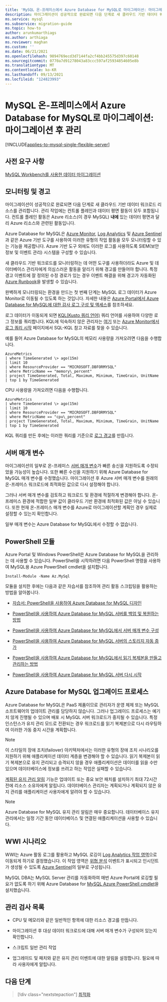```yaml
---
title: 'MySQL 온-프레미스에서 Azure Database for MySQL로 마이그레이션: 마이그레이션 후 관리'
description: 마이그레이션이 성공적으로 완료되면 다음 단계로 새 클라우드 기반 데이터 워크로드 리소스를 관리합니다.
ms.service: mysql
ms.subservice: migration-guide
ms.topic: how-to
author: arunkumarthiags
ms.author: arthiaga
ms.reviewer: maghan
ms.custom: ''
ms.date: 06/21/2021
ms.openlocfilehash: 9894769ecd3d7144fa2cf4bb245575d397c60148
ms.sourcegitcommit: 0770a7d91278043a83ccc597af25934854605e8b
ms.translationtype: MT
ms.contentlocale: ko-KR
ms.lasthandoff: 09/13/2021
ms.locfileid: "124823993"
---
```

# <a name="migrate-mysql-on-premises-to-azure-database-for-mysql-post-migration-management"></a>MySQL 온-프레미스에서 Azure Database for MySQL로 마이그레이션: 마이그레이션 후 관리

[!INCLUDE[applies-to-mysql-single-flexible-server](../../includes/applies-to-mysql-single-flexible-server.md)]

## <a name="prerequisites"></a>사전 요구 사항

[MySQL Workbench를 사용한 데이터 마이그레이션](09-data-migration-with-mysql-workbench.md)

## <a name="monitoring-and-alerts"></a>모니터링 및 경고

마이그레이션이 성공적으로 완료되면 다음 단계로 새 클라우드 기반 데이터 워크로드 리소스를 관리합니다. 관리 작업에는 컨트롤 플레인과 데이터 평면 활동이 모두 포함됩니다. 컨트롤 플레인 활동은 Azure 리소스(이 경우 MySQL) **내에** 있는 데이터 평면과 달리 Azure 리소스와 관련된 활동입니다.

Azure Database for MySQL은 [Azure Monitor](../../../azure-monitor/overview.md), [Log Analytics](../../../azure-monitor/logs/design-logs-deployment.md) 및 [Azure Sentinel](../../../sentinel/overview.md)과 같은 Azure 기반 도구를 사용하여 이러한 유형의 작업 활동을 모두 모니터링할 수 있는 기능을 제공합니다. Azure 기반 도구 외에도 이러한 로그를 사용하도록 SIEM(보안 정보 및 이벤트 관리) 시스템을 구성할 수 있습니다.

새 클라우드 기반 워크로드를 모니터링하는 데 어떤 도구를 사용하더라도 Azure 및 데이터베이스 관리자에게 의심스러운 활동을 알리기 위해 경고를 만들어야 합니다. 특정 경고 이벤트에 잘 정의된 수정 경로가 있는 경우 이벤트 해결을 위해 경고가 자동화된 [Azure Runbook](../../../automation/learn/powershell-runbook-managed-identity.md)을 발생할 수 있습니다.

완벽하게 모니터링되는 환경을 만드는 첫 번째 단계는 MySQL 로그 데이터가 Azure Monitor로 이동될 수 있도록 하는 것입니다. 자세한 내용은 [Azure Portal에서 Azure Database for MySQL에 대한 감사 로그 구성 및 액세스](../../howto-configure-audit-logs-portal.md)를 참조하세요.

로그 데이터가 이동되게 되면 [KQL(Kusto 쿼리 언어)](/azure/data-explorer/kusto/query/) 쿼리 언어를 사용하여 다양한 로그 정보를 쿼리합니다. KQL에 익숙하지 않은 관리자는 [여기](/azure/data-explorer/kusto/query/sqlcheatsheet) 또는 [Azure Monitor에서 로그 쿼리 시작](../../../azure-monitor/logs/get-started-queries.md) 페이지에서 SQL-KQL 참고 자료를 찾을 수 있습니다.

예를 들어 Azure Database for MySQL의 메모리 사용량을 가져오려면 다음을 수행합니다.

```
AzureMetrics
| where TimeGenerated \> ago(15m)
| limit 10
| where ResourceProvider == "MICROSOFT.DBFORMYSQL"
| where MetricName == "memory\_percent"
| project TimeGenerated, Total, Maximum, Minimum, TimeGrain, UnitName 
| top 1 by TimeGenerated
```
CPU 사용량을 가져오려면 다음을 수행합니다.

```
AzureMetrics
| where TimeGenerated \> ago(15m)
| limit 10
| where ResourceProvider == "MICROSOFT.DBFORMYSQL"
| where MetricName == "cpu\_percent"
| project TimeGenerated, Total, Maximum, Minimum, TimeGrain, UnitName 
| top 1 by TimeGenerated
```
KQL 쿼리를 만든 후에는 이러한 쿼리를 기준으로 [로그 경고](../../../azure-monitor/alerts/alerts-unified-log.md)를 만듭니다.

## <a name="server-parameters"></a>서버 매개 변수

마이그레이션의 일부로 온-프레미스 [서버 매개 변수](../../concepts-server-parameters.md)가 빠른 송신을 지원하도록 수정되었을 가능성이 높습니다. 또한 빠른 수신을 지원하기 위해 Azure Database for MySQL 매개 변수를 수정했습니다. 마이그레이션 후 Azure 서버 매개 변수를 원래의 온-프레미스 워크로드에 최적화된 값으로 다시 설정해야 합니다.

그러나 서버 매개 변수를 검토하고 워크로드 및 환경에 적절하게 변경해야 합니다. 온-프레미스 환경에 적합한 일부 값이 클라우드 기반 환경에 최적화된 값은 아닐 수 있습니다. 또한 현재 온-프레미스 매개 변수를 Azure로 마이그레이션할 계획인 경우 실제로 설정할 수 있는지 확인합니다.

일부 매개 변수는 Azure Database for MySQL에서 수정할 수 없습니다.

## <a name="powershell-module"></a>PowerShell 모듈

Azure Portal 및 Windows PowerShell은 Azure Database for MySQL을 관리하는 데 사용할 수 있습니다. PowerShell을 시작하려면 다음 PowerShell 명령을 사용하여 MySQL용 Azure PowerShell cmdlet을 설치합니다.

`Install-Module -Name Az.MySql`

모듈을 설치한 후에는 다음과 같은 자습서를 참조하여 관리 활동 스크립팅을 활용하는 방법을 알아봅니다.

  - [자습서: PowerShell을 사용하여 Azure Database for MySQL 디자인](../../tutorial-design-database-using-powershell.md)

  - [PowerShell을 사용하여 Azure Database for MySQL 서버를 백업 및 복원하는 방법](../../howto-restore-server-powershell.md)

  - [PowerShell을 사용하여 Azure Database for MySQL에서 서버 매개 변수 구성](../../howto-configure-server-parameters-using-powershell.md)

  - [PowerShell을 사용하여 Azure Database for MySQL 서버의 스토리지 자동 증가](../../howto-auto-grow-storage-powershell.md)

  - [PowerShell을 사용하여 Azure Database for MySQL에서 읽기 복제본을 만들고 관리하는 방법](../../howto-read-replicas-powershell.md)

  - [PowerShell을 사용하여 Azure Database for MySQL 서버 다시 시작](../../howto-restart-server-powershell.md)

## <a name="azure-database-for-mysql-upgrade-process"></a>Azure Database for MySQL 업그레이드 프로세스

Azure Database for MySQL은 PaaS 제품이므로 관리자가 운영 체제 또는 MySQL 소프트웨어의 업데이트 관리를 담당하지 않습니다. 그러나 업그레이드 프로세스는 예기치 않게 진행될 수 있으며 배포 시 MySQL 서버 워크로드가 중지될 수 있습니다. 특정 인스턴스가 유지 관리 모드로 전환되는 경우 워크로드를 읽기 복제본으로 다시 라우팅하여 이러한 가동 중지 시간을 계획합니다.

> [!NOTE]
> 이 스타일의 장애 조치(failover) 아키텍처에서는 이러한 유형의 장애 조치 시나리오를 지원하기 위해 애플리케이션 데이터 계층을 변경해야 할 수 있습니다. 읽기 복제본이 읽기 복제본으로 유지 관리되고 승격되지 않을 경우 애플리케이션은 데이터를 읽을 수만 있으며 데이터베이스에 정보를 쓰려고 하는 작업은 실패할 수 있습니다.

[계획된 유지 관리 알림](../../concepts-monitoring.md#planned-maintenance-notification) 기능은 업데이트 또는 중요 보안 패치를 설치하기 최대 72시간 전에 리소스 소유자에게 알립니다. 데이터베이스 관리자는 계획되거나 계획되지 않은 유지 관리를 애플리케이션 사용자에게 알려야 할 수 있습니다.

> [!NOTE]
> Azure Database for MySQL 유지 관리 알림은 매우 중요합니다. 데이터베이스 유지 관리에서는 일정 기간 동안 데이터베이스 및 연결된 애플리케이션을 사용할 수 있습니다.

## <a name="wwi-scenario"></a>WWI 시나리오

WWI는 Azure 활동 로그를 활용하고 MySQL 로깅이 [Log Analytics 작업 영역](../../../azure-monitor/logs/design-logs-deployment.md)으로 이동되게 하기로 결정했습니다. 이 작업 영역은 [위협 분석](../../concepts-security.md#threat-protection) 이벤트가 표시되고 인시던트가 생성될 수 있도록 [Azure Sentinel](../../../sentinel/index.yml)의 일부로 구성됩니다.

MySQL DBA는 MySQL Server 관리를 자동화하여 매번 Azure Portal에 로깅할 필요가 없도록 하기 위해 Azure Database for [MySQL Azure PowerShell cmdlet](../../quickstart-create-mysql-server-database-using-azure-powershell.md)을 설치했습니다.

## <a name="management-checklist"></a>관리 검사 목록

  - CPU 및 메모리와 같은 일반적인 항목에 대한 리소스 경고를 만듭니다.

  - 마이그레이션 후 대상 데이터 워크로드에 대해 서버 매개 변수가 구성되어 있는지 확인합니다.

  - 스크립트 일반 관리 작업

  - 업그레이드 및 패치와 같은 유지 관리 이벤트에 대한 알림을 설정합니다. 필요에 따라 사용자에게 알립니다.  


## <a name="next-steps"></a>다음 단계

> [!div class="nextstepaction"]
> [최적화](./11-optimization.md)